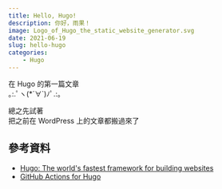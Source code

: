 ```yaml
---
title: Hello, Hugo!
description: 你好，雨果！
image: Logo_of_Hugo_the_static_website_generator.svg
date: 2021-06-19
slug: hello-hugo
categories:
    - Hugo
---
```

在 Hugo 的第一篇文章  
｡:.ﾟヽ(*´∀`)ﾉﾟ.:｡

總之先試著  
把之前在 WordPress 上的文章都搬過來了


## 參考資料
- [Hugo: The world's fastest framework for building websites](https://gohugo.io/)
- [GitHub Actions for Hugo](https://github.com/peaceiris/actions-hugo)
